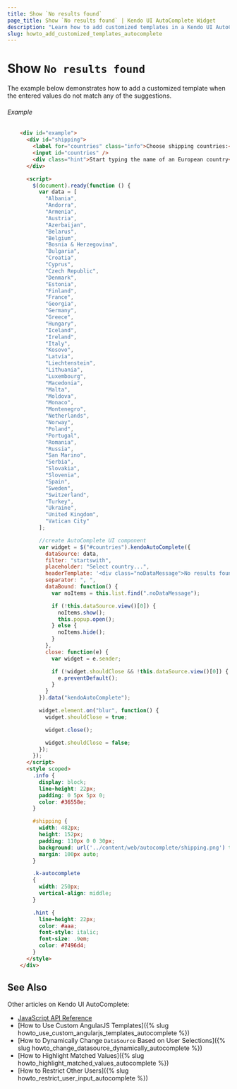 ```yaml
---
title: Show `No results found`
page_title: Show `No results found` | Kendo UI AutoComplete Widget
description: "Learn how to add customized templates in a Kendo UI AutoComplete widget."
slug: howto_add_customized_templates_autocomplete
---
```


# Show `No results found`

The example below demonstrates how to add a customized template when the entered values do not match any of the suggestions.

###### Example

```html
    <div id="example">
      <div id="shipping">
        <label for="countries" class="info">Choose shipping countries:</label>
        <input id="countries" />
        <div class="hint">Start typing the name of an European country</div>
      </div>

      <script>
        $(document).ready(function () {
          var data = [
            "Albania",
            "Andorra",
            "Armenia",
            "Austria",
            "Azerbaijan",
            "Belarus",
            "Belgium",
            "Bosnia & Herzegovina",
            "Bulgaria",
            "Croatia",
            "Cyprus",
            "Czech Republic",
            "Denmark",
            "Estonia",
            "Finland",
            "France",
            "Georgia",
            "Germany",
            "Greece",
            "Hungary",
            "Iceland",
            "Ireland",
            "Italy",
            "Kosovo",
            "Latvia",
            "Liechtenstein",
            "Lithuania",
            "Luxembourg",
            "Macedonia",
            "Malta",
            "Moldova",
            "Monaco",
            "Montenegro",
            "Netherlands",
            "Norway",
            "Poland",
            "Portugal",
            "Romania",
            "Russia",
            "San Marino",
            "Serbia",
            "Slovakia",
            "Slovenia",
            "Spain",
            "Sweden",
            "Switzerland",
            "Turkey",
            "Ukraine",
            "United Kingdom",
            "Vatican City"
          ];

          //create AutoComplete UI component
          var widget = $("#countries").kendoAutoComplete({
            dataSource: data,
            filter: "startswith",
            placeholder: "Select country...",
            headerTemplate: '<div class="noDataMessage">No results found</div>',
            separator: ", ",
            dataBound: function() {
              var noItems = this.list.find(".noDataMessage");

              if (!this.dataSource.view()[0]) {
                noItems.show();
                this.popup.open();
              } else {
                noItems.hide();
              }
            },
            close: function(e) {
              var widget = e.sender;

              if (!widget.shouldClose && !this.dataSource.view()[0]) {
                e.preventDefault();
              }
            }
          }).data("kendoAutoComplete");

          widget.element.on("blur", function() {
            widget.shouldClose = true;

            widget.close();

            widget.shouldClose = false;
          });
        });
      </script>
      <style scoped>
        .info {
          display: block;
          line-height: 22px;
          padding: 0 5px 5px 0;
          color: #36558e;
        }

        #shipping {
          width: 482px;
          height: 152px;
          padding: 110px 0 0 30px;
          background: url('../content/web/autocomplete/shipping.png') transparent no-repeat 0 0;
          margin: 100px auto;
        }

        .k-autocomplete
        {
          width: 250px;
          vertical-align: middle;
        }

        .hint {
          line-height: 22px;
          color: #aaa;
          font-style: italic;
          font-size: .9em;
          color: #7496d4;
        }
      </style>
    </div>
```

## See Also

Other articles on Kendo UI AutoComplete:

* [JavaScript API Reference](/api/javascript/ui/autocomplete)
* [How to Use Custom AngularJS Templates]({% slug howto_use_custom_angularjs_templates_autocomplete %})
* [How to Dynamically Change `DataSource` Based on User Selections]({% slug howto_change_datasource_dynamically_autocomplete %})
* [How to Highlight Matched Values]({% slug howto_highlight_matched_values_autocomplete %})
* [How to Restrict Other Users]({% slug howto_restrict_user_input_autocomplete %})